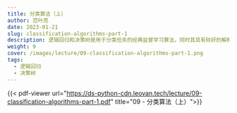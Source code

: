 ```yaml
---
title: 分类算法（上）
author: 范叶亮
date: 2023-01-21
slug: classification-algorithms-part-1
description: 逻辑回归和决策树是用于分类任务的经典监督学习算法，同时其具有较好的解释性。
weight: 9
cover: /images/lecture/09-classification-algorithms-part-1.png
tags:
  - 逻辑回归
  - 决策树
---
```


{{< pdf-viewer url="https://ds-python-cdn.leovan.tech/lecture/09-classification-algorithms-part-1.pdf" title="09 - 分类算法（上）">}}
